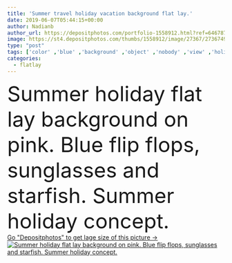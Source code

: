 ```yaml
---
title: 'Summer travel holiday vacation background flat lay.'
date: 2019-06-07T05:44:15+00:00
author: Nadianb
author_url: https://depositphotos.com/portfolio-1558912.html?ref=64678756
image: https://st4.depositphotos.com/thumbs/1558912/image/27367/273674950/api_thumb_450.jpg?forcejpeg=true
type: "post"
tags: ['color' ,'blue' ,'background' ,'object' ,'nobody' ,'view' ,'holiday' ,'season' ,'travel' ,'summer' ,'sun' ,'sunny' ,'sea' ,'time' ,'fashion' ,'star' ,'concept' ,'rest' ,'relax' ,'woman' ,'accessories' ,'pair' ,'trendy' ,'beach' ,'vacation' ,'top' ,'sunglasses' ,'footwear' ,'sandal' ,'shoe' ,'shell' ,'slipper' ,'seashell' ,'above' ,'starfish' ,'coral' ,'weekend' ,'summertime' ,'pineapple' ,'flip' ,'flop' ,'flipflop' ,'summer holiday' ,'flat lay' ,'flatlay' ]
categories: 
  - flatlay
---
```

<div aling="center">
            <font size="60"> Summer holiday flat lay background on pink. Blue flip flops, sunglasses and starfish. Summer holiday concept.</font>   
</div>
<div>
    <a href='https://st4.depositphotos.com/thumbs/1558912/image/27367/273674950/api_thumb_450.jpg?forcejpeg=true?ref=64678756' target=_blank > Go "Depositphotos" to get lage size of this picture ->
        <img href='https://st4.depositphotos.com/thumbs/1558912/image/27367/273674950/api_thumb_450.jpg?forcejpeg=true?ref=64678756' src='https://st4.depositphotos.com/1558912/27367/i/950/depositphotos_273674950-stock-photo-summer-travel-holiday-vacation-background.jpg?forcejpeg=true' alt='Summer holiday flat lay background on pink. Blue flip flops, sunglasses and starfish. Summer holiday concept.' >
    </a>
</div>
